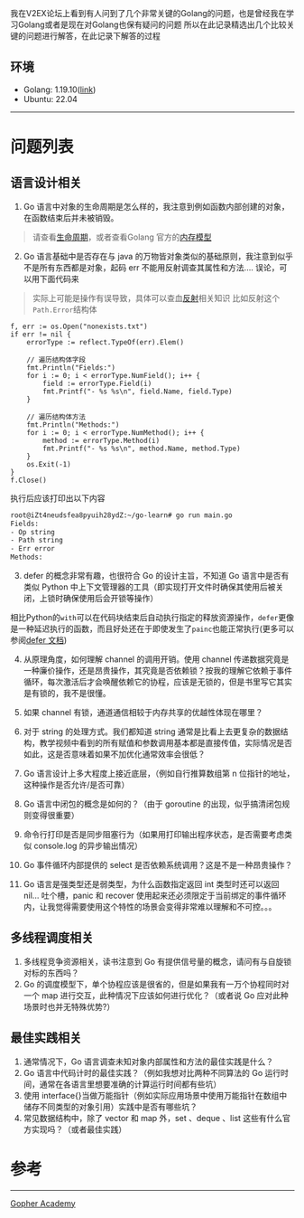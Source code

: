 我在V2EX论坛上看到有人问到了几个非常关键的Golang的问题，也是曾经我在学习Golang或者是现在对Golang也保有疑问的问题
所以在此记录精选出几个比较关键的问题进行解答，在此记录下解答的过程

## 环境
* Golang: 1.19.10([link](https://github.com/golang/go/archive/refs/tags/go1.19.10.zip))
* Ubuntu: 22.04

---

# 问题列表

## 语言设计相关
1. Go 语言中对象的生命周期是怎么样的，我注意到例如函数内部创建的对象，在函数结束后并未被销毁。

> 请查看[生命周期](./Live%20Cycle.md)，或者查看Golang 官方的[内存模型](https://go.dev/ref/mem)

2. Go 语言基础中是否存在与 java 的万物皆对象类似的基础原则，我注意到似乎不是所有东西都是对象，起码 err 不能用反射调查其属性和方法....
误论，可以用下面代码来

> 实际上可能是操作有误导致，具体可以查血[反射](./Reflect.md)相关知识
比如反射这个`Path.Error`结构体

```golang
f, err := os.Open("nonexists.txt")
if err != nil {
	errorType := reflect.TypeOf(err).Elem()

	// 遍历结构体字段
	fmt.Println("Fields:")
	for i := 0; i < errorType.NumField(); i++ {
		field := errorType.Field(i)
		fmt.Printf("- %s %s\n", field.Name, field.Type)
	}

	// 遍历结构体方法
	fmt.Println("Methods:")
	for i := 0; i < errorType.NumMethod(); i++ {
		method := errorType.Method(i)
		fmt.Printf("- %s %s\n", method.Name, method.Type)
	}
	os.Exit(-1)
}
f.Close()
```
执行后应该打印出以下内容
```bash
root@iZt4neudsfea8pyuih28ydZ:~/go-learn# go run main.go 
Fields:
- Op string
- Path string
- Err error
Methods:
```

3. defer 的概念非常有趣，也很符合 Go 的设计主旨，不知道 Go 语言中是否有类似 Python 中上下文管理器的工具（即实现打开文件时确保其使用后被关闭，上锁时确保使用后会开锁等操作）

相比Python的`with`可以在代码块结束后自动执行指定的释放资源操作，`defer`更像是一种延迟执行的函数，而且好处还在于即使发生了`painc`也能正常执行(更多可以参阅[defer 文档](./defer.md))


4. 从原理角度，如何理解 channel 的调用开销。使用 channel 传递数据究竟是一种廉价操作，还是昂贵操作，其究竟是否依赖锁？按我的理解它依赖于事件循环，每次激活后才会唤醒依赖它的协程，应该是无锁的，但是书里写它其实是有锁的，我不是很懂。
5. 如果 channel 有锁，通道通信相较于内存共享的优越性体现在哪里？



6. 对于 string 的处理方式。我们都知道 string 通常是比看上去更复杂的数据结构，教学视频中看到的所有赋值和参数调用基本都是直接传值，实际情况是否如此，这是否意味着如果不加优化通常效率会很低？
7. Go 语言设计上多大程度上接近底层，（例如自行推算数组第 n 位指针的地址，这种操作是否允许/是否可靠）
8. Go 语言中闭包的概念是如何的？（由于 goroutine 的出现，似乎搞清闭包规则变得很重要）
9. 命令行打印是否是同步阻塞行为（如果用打印输出程序状态，是否需要考虑类似 console.log 的异步输出情况）
10. Go 事件循环内部提供的 select 是否依赖系统调用？这是不是一种昂贵操作？
11. Go 语言是强类型还是弱类型，为什么函数指定返回 int 类型时还可以返回 nil...
吐个槽，panic 和 recover 使用起来还必须限定于当前绑定的事件循环内，让我觉得需要使用这个特性的场景会变得非常难以理解和不可控。。。

## 多线程调度相关

1. 多线程竞争资源相关，读书注意到 Go 有提供信号量的概念，请问有与自旋锁对标的东西吗？
2. Go 的调度模型下，单个协程应该是很省的，但是如果我有一万个协程同时对一个 map 进行交互，此种情况下应该如何进行优化？（或者说 Go 应对此种场景时也并无特殊优势?）

## 最佳实践相关
1. 通常情况下，Go 语言调查未知对象内部属性和方法的最佳实践是什么？
2. Go 语言中代码计时的最佳实践？（例如我想对比两种不同算法的 Go 运行时间，通常在各语言里想要准确的计算运行时间都有些坑）
3. 使用 interface{}当做万能指针（例如实际应用场景中使用万能指针在数组中储存不同类型的对象引用）实践中是否有哪些坑？
4. 常见数据结构中，除了 vector 和 map 外，set 、deque 、list 这些有什么官方实现吗？（或者最佳实践）




# 参考
---

[Gopher Academy](https://www.youtube.com/@GopherAcademy/videos)